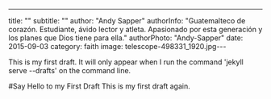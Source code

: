 ---
title: ""
subtitle: ""
author: "Andy Sapper"
authorInfo: "Guatemalteco de corazón. Estudiante, ávido lector y atleta. Apasionado por esta generación y los planes que Dios tiene para ella."
authorPhoto: "Andy-Sapper"
date: 2015-09-03
category: faith
image: telescope-498331_1920.jpg---

This is my first draft. It will only appear when I run the command 'jekyll serve --drafts'
on the command line.

#Say Hello to my First Draft
This is my first draft again.
